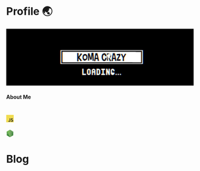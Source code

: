 # Profile 🌏

![Banner](/image/banner.jpg)
#### About Me
### 

<code>
<img height="20" alt="javascript" src="https://github.com/KomaCrazy/Document/blob/main/image/js.png">
</code>

<code>
<img height="20" alt="javascript" src="https://github.com/KomaCrazy/Document/blob/main/image/node.png">
</code>

# Blog 